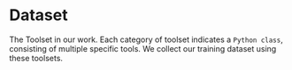 # Dataset

The Toolset in our work. Each category of toolset indicates a `Python class`, consisting of multiple specific tools.
We collect our training dataset using these toolsets.